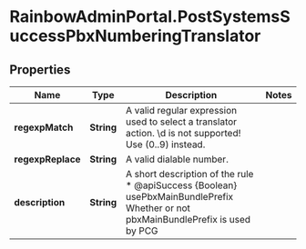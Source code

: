 # RainbowAdminPortal.PostSystemsSuccessPbxNumberingTranslator

## Properties

Name | Type | Description | Notes
------------ | ------------- | ------------- | -------------
**regexpMatch** | **String** | A valid regular expression used to select a translator action. \\d is not supported! Use (0..9) instead. | 
**regexpReplace** | **String** | A valid dialable number. | 
**description** | **String** | A short description of the rule * @apiSuccess {Boolean} usePbxMainBundlePrefix Whether or not pbxMainBundlePrefix is used by PCG | 


